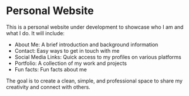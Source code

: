 # Personal Website
This is a personal website under development to showcase who I am and what I do. It will include:

- About Me: A brief introduction and background information
- Contact: Easy ways to get in touch with me
- Social Media Links: Quick access to my profiles on various platforms
- Portfolio: A collection of my work and projects
- Fun facts: Fun facts about me

The goal is to create a clean, simple, and professional space to share my creativity and connect with others.
